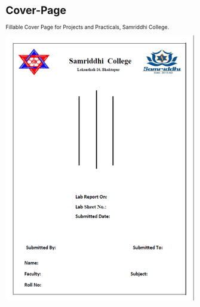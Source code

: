# Cover-Page
Fillable Cover Page for Projects and Practicals, Samriddhi College.

<img src="Cover_Page_PNG.png">

